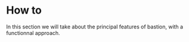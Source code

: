 # How to

In this section we will take about the principal features of bastion, with a functionnal approach.
